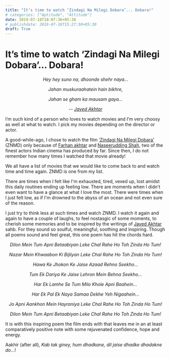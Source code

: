 ```yaml
---
title: "It’s time to watch ‘Zindagi Na Milegi Dobara’... Dobara!"
# categories: ["Aptitude", "Attitude"]
date: 2019-07-18T10:07:36+05:30
# publishdate: 2019-07-18T15:27:50+05:30
draft: True
---
```


# It’s time to watch ‘Zindagi Na Milegi Dobara’... Dobara!

<center><i>Hey hey suno na, dhoonde shehr naya...

Jahan muskuraahatein hain bikhre,

Jahan se gham ka mausam gaya...

-- [Javed Akhtar](https://en.wikipedia.org/wiki/Javed_Akhtar)</i></center>

I’m such kind of a person who loves to watch movies and I’m very choosy as well at what to watch. I pick my movies depending on the director or actor.

A good-while-ago, I chose to watch the film [‘Zindagi Na Milegi Dobara’](https://www.imdb.com/title/tt1562872/?ref_=nv_sr_1?ref_=nv_sr_1) (ZNMD) only because of [Farhan akhtar](https://en.wikipedia.org/wiki/Farhan_Akhtar) and [Naseerudding Shah](https://en.wikipedia.org/wiki/Naseeruddin_Shah), two of the finest actors Indian cinema has produced by far. Since then, I do not remember how many times I watched that movie already!

We all have a list of movies that we would like to come back to and watch time and time again. ZNMD is one from my list.

There are times when I felt like I'm exhausted, tired, vexed up, lost amidst this daily routines ending up feeling low. There are moments when I didn't even want to have a glance at what I love the most. There were times when I just felt low, as if I'm drowned to the abyss of an ocean and not even sure of the reason. 

I just try to think less at such times and watch ZNMD. I watch it again and again to have a couple of laughs, to feel nostasgic of some moments, to cherish some memories and to be inspired by the writings of [Javed Akhtar](https://en.wikipedia.org/wiki/Javed_Akhtar) sahb. For they sound so soulful, meaningful, soothing and inspiring. Though all poems sound and feel great, this one poem has hit the chords hard.

<center>
<i>
Dilon Mein Tum Apni Betaabiyan Leke Chal Rahe Ho
Toh Zinda Ho Tum!

Nazar Mein Khwaabon Ki Bijliyan Leke Chal Rahe Ho
Toh Zinda Ho Tum!

Hawa Ke Jhokon Ke Jaise Azaad Rehno Seekho...

Tum Ek Dariya Ke Jaise Lehron Mein Behna Seekho...

Har Ek Lamhe Se Tum Milo Khole Apni Baahein...

Har Ek Pal Ek Naya Samaa Dekhe Yeh Nigaahein...

Jo Apni Aankhon Mein Hayraniya Leke Chal Rahe Ho
Toh Zinda Ho Tum!

Dilon Mein Tum Apni Betaabiyan Leke Chal Rahe Ho
Toh Zinda Ho Tum!
</i>
</center>

It is with this inspiring poem the film ends with that leaves me in an at least comparatively positive note with some rejuvenated confidence, hope and energy. 

Aakhir (after all), *Kab tak giney, hum dhadkane, dil jaise dhadke dhadakne do*...!